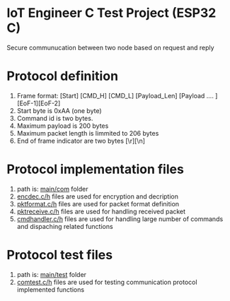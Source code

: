 # IoT Engineer C Test Project (ESP32 C)
Secure communucation between two node based on request and reply 

# Protocol definition
  1) Frame format: 
      [Start] [CMD_H]  [CMD_L] [Payload_Len]  [Payload .... ][EoF-1][EoF-2]
  2) Start byte is 0xAA (one byte)
  3) Command id is two bytes.
  4) Maximum payload is 200 bytes 
  5) Maximum packet length is limmited to 206 bytes
  6) End of frame indicator are two bytes [\r][\n]

# Protocol implementation files 
  1) path is: [main/com](/IoTEngCTestPrj/IoTEngCTestPrj/main/com/) folder
  2) [encdec.c/h](/IoTEngCTestPrj/IoTEngCTestPrj/main/com/encdec.c) files are used for encryption and decription
  3) [pktformat.c/h](/IoTEngCTestPrj/IoTEngCTestPrj/main/com/pktformat.c) files are used for packet format definition 
  4) [pktreceive.c/h](/IoTEngCTestPrj/IoTEngCTestPrj/main/com/pktreceive.c) files are used for handling received packet
  5) [cmdhandler.c/h](/IoTEngCTestPrj/IoTEngCTestPrj/main/com/cmdhandler.c) files are used for handling large number of commands and dispaching related functions
  


  # Protocol test files 
  1) path is: [main/test](/IoTEngCTestPrj/IoTEngCTestPrj/main/test/) folder
  2) [comtest.c/h](/IoTEngCTestPrj/IoTEngCTestPrj/main/test/comtest.c) files are used for testing communication protocol implemented functions
 
